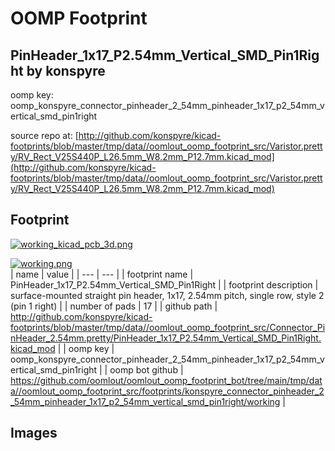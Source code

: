 # OOMP Footprint  
## PinHeader_1x17_P2.54mm_Vertical_SMD_Pin1Right  by konspyre  
  
oomp key: oomp_konspyre_connector_pinheader_2_54mm_pinheader_1x17_p2_54mm_vertical_smd_pin1right  
  
source repo at: [http://github.com/konspyre/kicad-footprints/blob/master/tmp/data//oomlout_oomp_footprint_src/Varistor.pretty/RV_Rect_V25S440P_L26.5mm_W8.2mm_P12.7mm.kicad_mod](http://github.com/konspyre/kicad-footprints/blob/master/tmp/data//oomlout_oomp_footprint_src/Varistor.pretty/RV_Rect_V25S440P_L26.5mm_W8.2mm_P12.7mm.kicad_mod)  
## Footprint  
  
[![working_kicad_pcb_3d.png](working_kicad_pcb_3d_600.png)](working_kicad_pcb_3d.png)  
  
[![working.png](working_600.png)](working.png)  
| name | value | 
| --- | --- | 
| footprint name | PinHeader_1x17_P2.54mm_Vertical_SMD_Pin1Right | 
| footprint description | surface-mounted straight pin header, 1x17, 2.54mm pitch, single row, style 2 (pin 1 right) | 
| number of pads | 17 | 
| github path | http://github.com/konspyre/kicad-footprints/blob/master/tmp/data//oomlout_oomp_footprint_src/Connector_PinHeader_2.54mm.pretty/PinHeader_1x17_P2.54mm_Vertical_SMD_Pin1Right.kicad_mod | 
| oomp key | oomp_konspyre_connector_pinheader_2_54mm_pinheader_1x17_p2_54mm_vertical_smd_pin1right | 
| oomp bot github | https://github.com/oomlout/oomlout_oomp_footprint_bot/tree/main/tmp/data//oomlout_oomp_footprint_src/footprints/konspyre_connector_pinheader_2_54mm_pinheader_1x17_p2_54mm_vertical_smd_pin1right/working | 
## Images  
